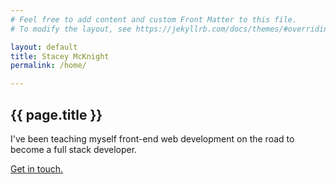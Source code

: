 ```yaml
---
# Feel free to add content and custom Front Matter to this file.
# To modify the layout, see https://jekyllrb.com/docs/themes/#overriding-theme-defaults

layout: default
title: Stacey McKnight
permalink: /home/

---
```



<section>
	<h1>{{ page.title }}</h1>
	<p>I've been teaching myself front-end web development on the road to become a full stack developer.</p>
	<p><a href="https://www.linkedin.com/in/staceymcknight314/">Get in touch.</a></p>
</section>


